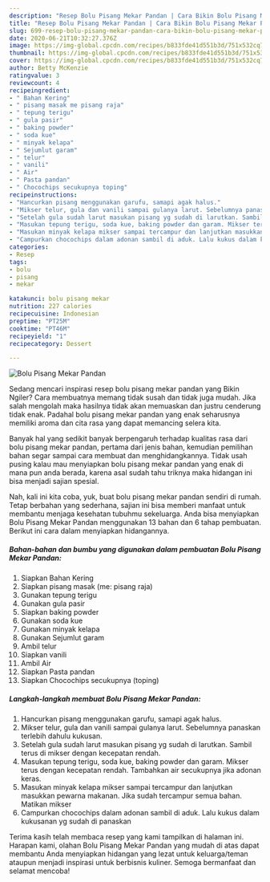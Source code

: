 ```yaml
---
description: "Resep Bolu Pisang Mekar Pandan | Cara Bikin Bolu Pisang Mekar Pandan Yang Menggugah Selera"
title: "Resep Bolu Pisang Mekar Pandan | Cara Bikin Bolu Pisang Mekar Pandan Yang Menggugah Selera"
slug: 699-resep-bolu-pisang-mekar-pandan-cara-bikin-bolu-pisang-mekar-pandan-yang-menggugah-selera
date: 2020-06-21T10:32:27.376Z
image: https://img-global.cpcdn.com/recipes/b833fde41d551b3d/751x532cq70/bolu-pisang-mekar-pandan-foto-resep-utama.jpg
thumbnail: https://img-global.cpcdn.com/recipes/b833fde41d551b3d/751x532cq70/bolu-pisang-mekar-pandan-foto-resep-utama.jpg
cover: https://img-global.cpcdn.com/recipes/b833fde41d551b3d/751x532cq70/bolu-pisang-mekar-pandan-foto-resep-utama.jpg
author: Betty McKenzie
ratingvalue: 3
reviewcount: 4
recipeingredient:
- " Bahan Kering"
- " pisang masak me pisang raja"
- " tepung terigu"
- " gula pasir"
- " baking powder"
- " soda kue"
- " minyak kelapa"
- " Sejumlut garam"
- " telur"
- " vanili"
- " Air"
- " Pasta pandan"
- " Chocochips secukupnya toping"
recipeinstructions:
- "Hancurkan pisang menggunakan garufu, samapi agak halus."
- "Mikser telur, gula dan vanili sampai gulanya larut. Sebelumnya panaskan terlebih dahulu kukusan."
- "Setelah gula sudah larut masukan pisang yg sudah di larutkan. Sambil terus di mikser dengan kecepatan rendah."
- "Masukan tepung terigu, soda kue, baking powder dan garam. Mikser terus dengan kecepatan rendah. Tambahkan air secukupnya jika adonan keras."
- "Masukan minyak kelapa mikser sampai tercampur dan lanjutkan masukkan pewarna makanan. Jika sudah tercampur semua bahan. Matikan mikser"
- "Campurkan chocochips dalam adonan sambil di aduk. Lalu kukus dalam kukusanan yg sudah di panaskan"
categories:
- Resep
tags:
- bolu
- pisang
- mekar

katakunci: bolu pisang mekar 
nutrition: 227 calories
recipecuisine: Indonesian
preptime: "PT25M"
cooktime: "PT46M"
recipeyield: "1"
recipecategory: Dessert

---
```



![Bolu Pisang Mekar Pandan](https://img-global.cpcdn.com/recipes/b833fde41d551b3d/751x532cq70/bolu-pisang-mekar-pandan-foto-resep-utama.jpg)

Sedang mencari inspirasi resep bolu pisang mekar pandan yang Bikin Ngiler? Cara membuatnya memang tidak susah dan tidak juga mudah. Jika salah mengolah maka hasilnya tidak akan memuaskan dan justru cenderung tidak enak. Padahal bolu pisang mekar pandan yang enak seharusnya memiliki aroma dan cita rasa yang dapat memancing selera kita.



Banyak hal yang sedikit banyak berpengaruh terhadap kualitas rasa dari bolu pisang mekar pandan, pertama dari jenis bahan, kemudian pemilihan bahan segar sampai cara membuat dan menghidangkannya. Tidak usah pusing kalau mau menyiapkan bolu pisang mekar pandan yang enak di mana pun anda berada, karena asal sudah tahu triknya maka hidangan ini bisa menjadi sajian spesial.


Nah, kali ini kita coba, yuk, buat bolu pisang mekar pandan sendiri di rumah. Tetap berbahan yang sederhana, sajian ini bisa memberi manfaat untuk membantu menjaga kesehatan tubuhmu sekeluarga. Anda bisa menyiapkan Bolu Pisang Mekar Pandan menggunakan 13 bahan dan 6 tahap pembuatan. Berikut ini cara dalam menyiapkan hidangannya.

<!--inarticleads1-->

##### Bahan-bahan dan bumbu yang digunakan dalam pembuatan Bolu Pisang Mekar Pandan:

1. Siapkan  Bahan Kering
1. Siapkan  pisang masak (me: pisang raja)
1. Gunakan  tepung terigu
1. Gunakan  gula pasir
1. Siapkan  baking powder
1. Gunakan  soda kue
1. Gunakan  minyak kelapa
1. Gunakan  Sejumlut garam
1. Ambil  telur
1. Siapkan  vanili
1. Ambil  Air
1. Siapkan  Pasta pandan
1. Siapkan  Chocochips secukupnya (toping)




<!--inarticleads2-->

##### Langkah-langkah membuat Bolu Pisang Mekar Pandan:

1. Hancurkan pisang menggunakan garufu, samapi agak halus.
1. Mikser telur, gula dan vanili sampai gulanya larut. Sebelumnya panaskan terlebih dahulu kukusan.
1. Setelah gula sudah larut masukan pisang yg sudah di larutkan. Sambil terus di mikser dengan kecepatan rendah.
1. Masukan tepung terigu, soda kue, baking powder dan garam. Mikser terus dengan kecepatan rendah. Tambahkan air secukupnya jika adonan keras.
1. Masukan minyak kelapa mikser sampai tercampur dan lanjutkan masukkan pewarna makanan. Jika sudah tercampur semua bahan. Matikan mikser
1. Campurkan chocochips dalam adonan sambil di aduk. Lalu kukus dalam kukusanan yg sudah di panaskan




Terima kasih telah membaca resep yang kami tampilkan di halaman ini. Harapan kami, olahan Bolu Pisang Mekar Pandan yang mudah di atas dapat membantu Anda menyiapkan hidangan yang lezat untuk keluarga/teman ataupun menjadi inspirasi untuk berbisnis kuliner. Semoga bermanfaat dan selamat mencoba!
